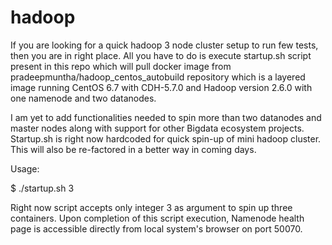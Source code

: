 # hadoop
If you are looking for a quick hadoop 3 node cluster setup to run few tests, then you are in right place. All you have to do is execute startup.sh script present in this repo which will pull docker image from pradeepmuntha/hadoop_centos_autobuild repository which is a layered image running CentOS 6.7 with CDH-5.7.0 and Hadoop version 2.6.0 with one namenode and two datanodes. 

I am yet to add functionalities needed to spin more than two datanodes and master nodes along with support for other Bigdata ecosystem projects. Startup.sh is right now hardcoded for quick spin-up of mini hadoop cluster. This will also be re-factored in a better way in coming days.


Usage:

$ ./startup.sh 3 

Right now script accepts only integer 3 as argument to spin up three containers. Upon completion of this script execution, Namenode health page is accessible directly from local system's browser on port 50070.
